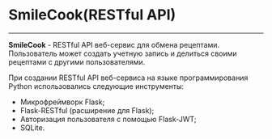 # SmileCook(RESTful API)
---

__SmileCook__  - RESTful API веб-сервис для обмена рецептами. Пользователь может 
создать учетную запись и делиться своими рецептами с другими пользователями.

При создании RESTful API веб-сервиса на языке программирования Python использовались следующие инструменты:
- Микрофреймворк Flask;
- Flask-RESTful (расширение для Flask);
- Авторизация пользователя с помощью Flask-JWT;
- SQLite.